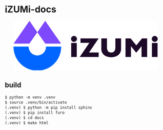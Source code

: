 # iZUMi-docs

<div align="center">
  <a href="https://izumi.finance"> 
    <img width="450px" height="auto" 
    src="image/logo.png">
  </a>
</div>

## build
```
$ python -m venv .venv
$ source .venv/bin/activate
(.venv) $ python -m pip install sphinx
(.venv) $ pip install furo
(.venv) $ cd docs
(.venv) $ make html
```